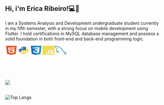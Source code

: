 ## Hi, i'm Erica Ribeiro!💻💙


I am a Systems Analysis and Development undergraduate student currently in my fifth semester, with a strong focus on mobile development using Flutter. I hold certifications in MySQL database management and possess a solid foundation in both front-end and back-end programming logic.
<div style="display: flex; align-items: center; flex-wrap: wrap;">
  <img align="center" alt="Érica-HTML" height="30" width="40" src="https://raw.githubusercontent.com/devicons/devicon/master/icons/html5/html5-original.svg">
  <img align="center" alt="Érica-Python" height="30" width="40" src="https://raw.githubusercontent.com/devicons/devicon/master/icons/python/python-original.svg">
  <img align="center" alt="Érica-CSS" height="30" width="40" src="https://raw.githubusercontent.com/devicons/devicon/master/icons/css3/css3-original.svg">
  <img align="center" alt="Érica-Js" height="30" width="40" src="https://raw.githubusercontent.com/devicons/devicon/master/icons/javascript/javascript-plain.svg">
  <img align="center" alt="Érica-MySQL" height="30" width="40" src="https://raw.githubusercontent.com/devicons/devicon/master/icons/mysql/mysql-original.svg">
</div>

<span style="display: inline-block; width: 40px;"></span>

<div style="margin-top: 50px;"> <!-- Correção aqui -->
  <a href="https://www.linkedin.com/in/erica-ribeiro-b83764236/" target="_blank">
    <img src="https://img.shields.io/badge/-LinkedIn-%230077B5?style=for-the-badge&logo=linkedin&logoColor=white" target="_blank">
  </a>
</div>






##

![Top Langs](https://github-readme-stats.vercel.app/api/top-langs/?username=ericaregina)
